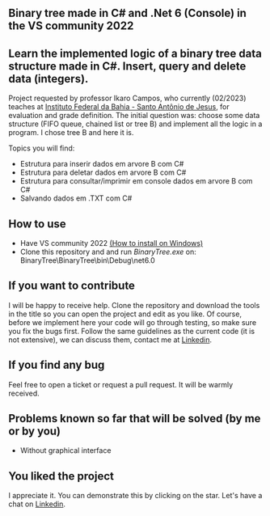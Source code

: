 ## Binary tree made in C# and .Net 6 (Console) in the VS community 2022 

## Learn the implemented logic of a binary tree data structure made in C#. Insert, query and delete data (integers).

Project requested by professor Ikaro Campos, who currently (02/2023) teaches at [Instituto Federal da Bahia - Santo Antônio de Jesus](https://www.linkedin.com/school/ifba---instituto-federal-da-bahia/), for evaluation and grade definition. The initial question was: choose some data structure (FIFO queue, chained list or tree B) and implement all the logic in a program. I chose tree B and here it is.

Topics you will find:
- Estrutura para inserir dados em arvore B com C#
- Estrutura para deletar dados em arvore B com C#
- Estrutura para consultar/imprimir em console dados em arvore B com C#
- Salvando dados em .TXT com C#

## How to use
- Have VS community 2022 [(How to install on Windows)](https://www.youtube.com/watch?v=B8HULJjuq2Y)
- Clone this repository and and run *BinaryTree.exe* on: BinaryTree\BinaryTree\bin\Debug\net6.0 

## If you want to contribute
I will be happy to receive help. Clone the repository and download the tools in the title so you can open the project and edit as you like. Of course, before we implement here your code will go through testing, so make sure you fix the bugs first. 
Follow the same guidelines as the current code (it is not extensive), we can discuss them, contact me at [Linkedin](https://www.linkedin.com/in/bittencourtrodrigo/).

## If you find any bug
Feel free to open a ticket or request a pull request. It will be warmly received.

## Problems known so far that will be solved (by me or by you)

- Without graphical interface 

## You liked the project
I appreciate it. You can demonstrate this by clicking on the star. Let's have a chat on [Linkedin](https://www.linkedin.com/in/bittencourtrodrigo/).
